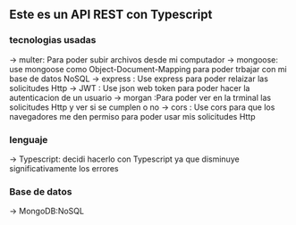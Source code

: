 ## Este es un API REST con Typescript 

### tecnologias usadas
→ multer: Para poder subir archivos desde mi computador
→ mongoose: use mongoose como Object-Document-Mapping para poder trbajar con mi base de datos NoSQL
→ express : Use express para poder relaizar las solicitudes Http 
→ JWT : Use json web token para poder hacer la autenticacion de un usuario 
→ morgan :Para poder ver en la trminal las  solicitudes Http y ver si se cumplen o no 
→ cors : Use cors para que los navegadores me den permiso para poder usar mis solicitudes Http
### lenguaje 
→ Typescript: decidi hacerlo con Typescript ya que disminuye significativamente los errores 
### Base de datos
→ MongoDB:NoSQL
